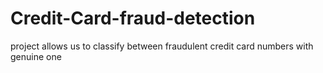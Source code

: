 # Credit-Card-fraud-detection
project allows us to classify between fraudulent  credit card numbers with genuine one
